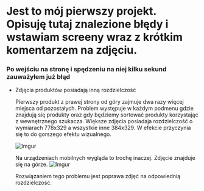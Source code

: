 # Jest to mój pierwszy projekt. Opisuję tutaj znalezione błędy i wstawiam screeny wraz z krótkim komentarzem na zdjęciu.


### Po wejściu na stronę i spędzeniu na niej kilku sekund zauważyłem już błąd

* Zdjęcia produktów posiadają inną rozdzielczość
  
  Pierwszy produkt z prawej strony od góry zajmuje dwa razy więcej miejsca od pozostałych.
  Problem występuje w każdym podmenu gdzie znajdują się produkty oraz gdy będziemy sortować produkty korzystając z wewnętrznego szukacza.
  Większe zdjęcia posiadaja rozdzielczość o wymiarach 778x329 a wszystkie inne 384x329. W efekcie przyczynia się to do gorszego efektu wizualnego.
  
  ![Imgur](https://i.imgur.com/L2tWboc.png) 

  Na urządzeniach mobilnych wygląda to trochę inaczej. Zdjęcie znajduje się na górze.
  ![Imgur](https://i.imgur.com/i5RmB4F.png)

  Rozwiązaniem tego problemu jest poprawa zdjęć na odpowiednią rozdzielczość.



